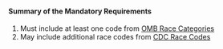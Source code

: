 #### Summary of the Mandatory Requirements 

1.  Must include at least one code from [OMB Race Categories](/valueset-omb-race.html)
1.  May include additional race codes from [CDC Race Codes](valueset-detailed-race.html)